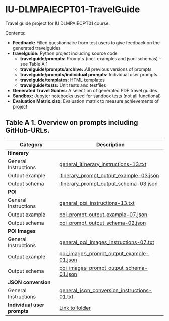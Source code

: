 # IU-DLMPAIECPT01-TravelGuide
Travel guide project for IU DLMPAIECPT01 course.

Contents:
* **Feedback:** Filled questionnaire from test users to give feedback on the generated travelguides
* **travelguide:** Python project including source code
  * **travelguide/prompts:** Prompts (incl. examples and json-schemas) – see Table A 1
  * **travelguide/prompts/archive:**  All previous versions of prompts
  * **travelguide/prompts/individual prompts:** Individual user prompts
  * **travelguide/templates:** HTML templates
  * **travelguide/tests:** Unit tests and testfiles
* **Generated Travel Guides:** A selection of generated PDF travel guides
* **Sandbox:** Jupyter notebooks used for sandbox tests (not all functional)
* **Evaluation Matrix.xlsx:** Evaluation matrix to measure achievements of project

## Table A 1. Overview on prompts including GitHub-URLs.

| Category             | Description                                                                                                                                                              |
|----------------------|--------------------------------------------------------------------------------------------------------------------------------------------------------------------------|
| **Itinerary** |                                                                                                                                                                          |
| General Instructions | [general_itinerary_instructions-13.txt](https://github.com/ang-bill/IU-DLMPAIECPT01-TravelGuide/blob/main/travelguide/prompts/general_itinerary_instructions-13.txt)       |
| Output example       | [itinerary_prompt_output_example-03.json](https://github.com/ang-bill/IU-DLMPAIECPT01-TravelGuide/blob/main/travelguide/prompts/itinerary_prompt_output_example-03.json) |
| Output schema        | [itinerary_prompt_output_schema-03.json](https://github.com/ang-bill/IU-DLMPAIECPT01-TravelGuide/blob/main/travelguide/prompts/itinerary_prompt_output_schema-03.json)  |
| **POI** |                                                                                                                                                                          |
| General Instructions | [general_poi_instructions-13.txt](https://github.com/ang-bill/IU-DLMPAIECPT01-TravelGuide/blob/main/travelguide/prompts/general_poi_instructions-13.txt)                   |
| Output example       | [poi_prompt_output_example-07.json](https://github.com/ang-bill/IU-DLMPAIECPT01-TravelGuide/blob/main/travelguide/prompts/poi_prompt_output_example-07.json)         |
| Output schema        | [poi_prompt_output_schema-02.json](https://github.com/ang-bill/IU-DLMPAIECPT01-TravelGuide/blob/main/travelguide/prompts/poi_prompt_output_schema-02.json)          |
| **POI Images** |                                                                                                                                                                          |
| General Instructions | [general_poi_images_instructions-07.txt](https://github.com/ang-bill/IU-DLMPAIECPT01-TravelGuide/blob/main/travelguide/prompts/poi_images_instructions-07.txt)       |
| Output example       | [poi_images_prompt_output_example-01.json](https://github.com/ang-bill/IU-DLMPAIECPT01-TravelGuide/blob/main/travelguide/prompts/poi_images_prompt_output_example-01.json) |
| Output schema        | [poi_images_prompt_output_schema-01.json](https://github.com/ang-bill/IU-DLMPAIECPT01-TravelGuide/blob/main/travelguide/prompts/poi_images_prompt_output_schema-01.json) |
| **JSON conversion** |                                                                                                                                                                          |
| General Instructions | [general_json_conversion_instructions-01.txt](https://github.com/ang-bill/IU-DLMPAIECPT01-TravelGuide/blob/main/travelguide/prompts/general_json_conversion_instructions-01.txt) |
| **Individual user prompts** | [Link to folder](https://github.com/ang-bill/IU-DLMPAIECPT01-TravelGuide/tree/main/travelguide/prompts/individual%20prompts)                                           |
